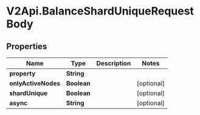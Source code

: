 # V2Api.BalanceShardUniqueRequestBody

## Properties

Name | Type | Description | Notes
------------ | ------------- | ------------- | -------------
**property** | **String** |  | 
**onlyActiveNodes** | **Boolean** |  | [optional] 
**shardUnique** | **Boolean** |  | [optional] 
**async** | **String** |  | [optional] 


